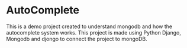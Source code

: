 # AutoComplete
This is a demo project created to understand mongodb and how the autocomplete system works. This project is made using Python Django, Mongodb and djongo to connect the project to mongoDB.
